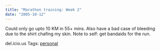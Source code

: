 ```yaml
---
title: "Marathon training: Week 2"
date: "2005-10-12"
---
```


Could only go upto 10 KM in 55+ mins. Also have a bad case of bleeding due to the shirt chafing my skin. Note to self: get bandaids for the run.

del.icio.us Tags: [personal](http://del.icio.us/sss8ue/personal)
